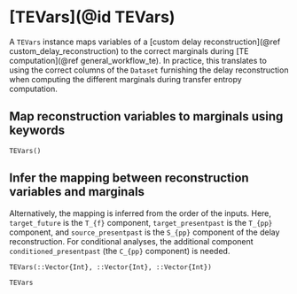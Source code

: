 
# [TEVars](@id TEVars)

A `TEVars` instance maps variables of a [custom delay reconstruction](@ref custom_delay_reconstruction) to the correct marginals during [TE computation](@ref general_workflow_te). In practice, this translates to using the correct columns of the `Dataset` furnishing the delay reconstruction when computing the different marginals 
during transfer entropy computation.

## Map reconstruction variables to marginals using keywords

```@docs 
TEVars()
```

## Infer the mapping between reconstruction variables and marginals

Alternatively, the mapping is inferred from the order of the inputs. Here, `target_future` is the ``T_{f}`` component, `target_presentpast` is the ``T_{pp}`` component, and `source_presentpast` is the 
``S_{pp}`` component of the delay reconstruction. For conditional analyses, the additional 
component `conditioned_presentpast` (the ``C_{pp}`` component) is needed.

```@docs 
TEVars(::Vector{Int}, ::Vector{Int}, ::Vector{Int})
```

```@docs 
TEVars
```